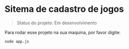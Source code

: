 <h1>Sitema de cadastro de jogos</h1>

> Status do projeto: Em desenvolvimento

Para rodar esse projeto na sua maquina, por favor digite:

```
node app.js
```

